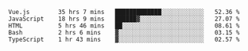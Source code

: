 <!--START_SECTION:waka-->

```text
Vue.js        35 hrs 7 mins   █████████████░░░░░░░░░░░░   52.36 %
JavaScript    18 hrs 9 mins   ██████▓░░░░░░░░░░░░░░░░░░   27.07 %
HTML          5 hrs 46 mins   ██░░░░░░░░░░░░░░░░░░░░░░░   08.61 %
Bash          2 hrs 6 mins    ▓░░░░░░░░░░░░░░░░░░░░░░░░   03.15 %
TypeScript    1 hr 43 mins    ▓░░░░░░░░░░░░░░░░░░░░░░░░   02.57 %
```

<!--END_SECTION:waka-->
